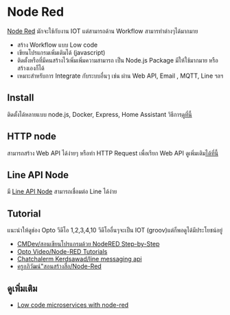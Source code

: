 # Node Red

[Node Red](https://nodered.org) มักจะใช้กับงาน IOT แต่สามารถด้าน Workflow สามารทำต่างๆได้มากมาย 
- สร้าง Workflow แบบ Low code
- เขียนโปรแกรมเพิ่มเติมได้ (javascript)
- ติดตั้งหรือที่มีคนสร้างไว้เพิ่มเพิ่มความสามารถ เป็น Node.js Package มีให้ใช้มากมาย หรือสร้างเองก็ได้
- เหมาะสำหรับการ Integrate กับระบบอื่นๆ เช่น ผ่าน Web API, Email , MQTT, Line ฯลฯ

## Install

ติดตั้งได้หลายแบบ node.js, Docker, Express, Home Assistant  วิธีการ[ดูที่นี้](./Install.md)
 

## HTTP node
สามารถสร้าง Web API ได้ง่ายๆ หรือทำ HTTP Request เพื่อเรียก Web API ดูเพิ่มเติม[ได้ที่นี้](./http.md)


## Line API Node
มี [Line API Node](https://github.com/jatu-studiobox/node-red-contrib-node-line-api
) สามารถเชื่อมต่อ Line ได้ง่าย



## Tutorial

แนะนำให้ดูช่อง Opto วีดีโอ 1,2,3,4,10 วีดีโออื่นๆจะเป็น IOT (groov)แต่ก็พอดูได้มีประโยชน์อยู่ 

- [CMDev/สอนเขียนโปรแกรมด้วย NodeRED Step-by-Step](https://www.youtube.com/watch?v=rQuyjF2_Q4M&list=PLjPfp4Ph3gBqSh3Y0SZzBLqmRWaJYko7r&index=1)
- [Opto Video/Node-RED Tutorials](https://www.youtube.com/watch?v=3AR432bguOY&list=PLKYvTRORAnx6a9tETvF95o35mykuysuOw)
- [Chatchalerm Kerdsawad/line messaging api](https://www.youtube.com/watch?v=_amRSA4V5cM&list=PLEYzs74iAanWSQVtWZpc4YFMvOxZNYpxj&index=1)
- [ครูอภิวัฒน์"สอนสร้างสื่อ/Node-Red](https://www.youtube.com/watch?v=pYvh1fYU5ZU&list=PLhr9514HdGldDza_ZuLZEFrmR0SSKWzge&index=1)

## ดูเพิ่มเติม
- [Low code microservices with node-red](https://medium.com/engineered-publicis-sapient/low-code-microservices-with-node-red-cef1a5b4d852)
